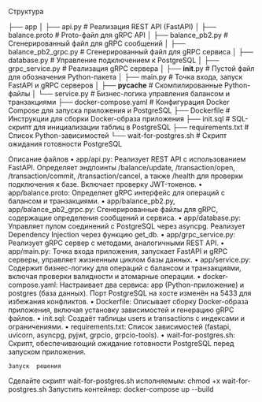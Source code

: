 Структура

├── app
│   ├── api.py                 # Реализация REST API (FastAPI)
│   ├── balance.proto          # Proto-файл для gRPC API
│   ├── balance_pb2.py         # Сгенерированный файл для gRPC сообщений
│   ├── balance_pb2_grpc.py    # Сгенерированный файл для gRPC сервиса
│   ├── database.py            # Управление подключением к PostgreSQL
│   ├── grpc_service.py        # Реализация gRPC сервера
│   ├── __init__.py            # Пустой файл для обозначения Python-пакета
│   ├── main.py                # Точка входа, запуск FastAPI и gRPC серверов
│   ├── __pycache__         # Скомпилированные Python-файлы
│   └── service.py             # Бизнес-логика управления балансом и транзакциями
├── docker-compose.yaml        # Конфигурация Docker Compose для запуска приложения и PostgreSQL
├── Dockerfile                 # Инструкции для сборки Docker-образа приложения
├── init.sql                   # SQL-скрипт для инициализации таблиц в PostgreSQL
├── requirements.txt           # Список Python-зависимостей
└── wait-for-postgres.sh       # Скрипт ожидания готовности PostgreSQL


Описание файлов
    • app/api.py: Реализует REST API с использованием FastAPI. Определяет эндпоинты /balance/update, /transaction/open, /transaction/commit, /transaction/cancel, а также /health для проверки подключения к базе. Включает проверку JWT-токенов. 
    • app/balance.proto: Определяет gRPC интерфейс для операций с балансом и транзакциями. 
    • app/balance_pb2.py, app/balance_pb2_grpc.py: Сгенерированные файлы для gRPC, содержащие определения сообщений и сервиса. 
    • app/database.py: Управляет пулом соединений с PostgreSQL через asyncpg. Реализует Dependency Injection через функцию get_db. 
    • app/grpc_service.py: Реализует gRPC сервер с методами, аналогичными REST API. 
    • app/main.py: Точка входа приложения, запускает FastAPI и gRPC серверы, управляет жизненным циклом базы данных. 
    • app/service.py: Содержит бизнес-логику для операций с балансом и транзакциями, включая проверки валидности и атомарные операции. 
    • docker-compose.yaml: Настраивает два сервиса: app (Python-приложение) и postgres (база данных). Порт PostgreSQL на хосте изменён на 5433 для избежания конфликтов. 
    • Dockerfile: Описывает сборку Docker-образа приложения, включая установку зависимостей и генерацию gRPC файлов. 
    • init.sql: Создаёт таблицы users и transactions с индексами и ограничениями. 
    • requirements.txt: Список зависимостей (fastapi, uvicorn, asyncpg, pyjwt, grpcio, grpcio-tools). 
    • wait-for-postgres.sh: Скрипт, обеспечивающий ожидание готовности PostgreSQL перед запуском приложения.

	Запуск  решения
Сделайте скрипт wait-for-postgres.sh исполняемым:
chmod +x wait-for-postgres.sh 
Запустить контейнер:
docker-compose up --build
